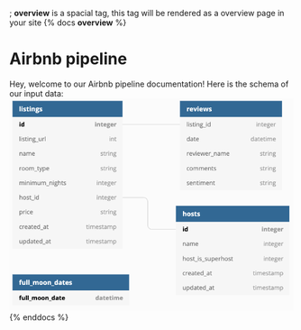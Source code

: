 ; __overview__ is a spacial tag, this tag will be rendered as a overview page in your site
{% docs __overview__ %} 
# Airbnb pipeline
Hey, welcome to our Airbnb pipeline documentation!
Here is the schema of our input data:
![input schema](assets/schema.png)
{% enddocs %}